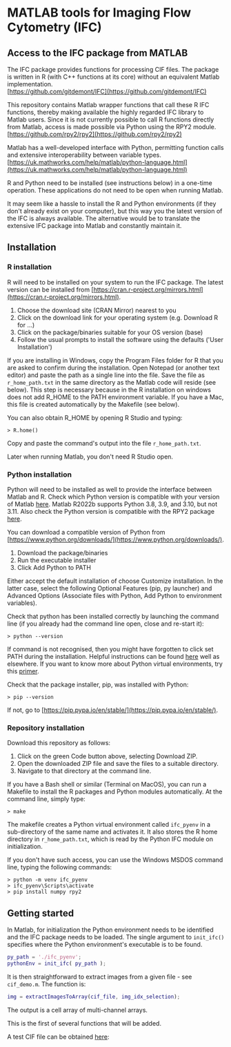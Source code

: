 # MATLAB tools for Imaging Flow Cytometry (IFC)

## Access to the IFC package from MATLAB

The IFC package provides functions for processing CIF files. The package is written in R (with C++ functions at its core) without an equivalent Matlab implementation.  
[https://github.com/gitdemont/IFC](https://github.com/gitdemont/IFC)

This repository contains Matlab wrapper functions that call these R IFC functions, thereby making available the highly regarded IFC library to Matlab users. Since it is not currently possible to call R functions directly from Matlab, access is made possible via Python using the RPY2 module. 
[https://github.com/rpy2/rpy2](https://github.com/rpy2/rpy2)

Matlab has a well-developed interface with Python, permitting function calls and extensive interoperability between variable types.
[https://uk.mathworks.com/help/matlab/python-language.html](https://uk.mathworks.com/help/matlab/python-language.html)

R and Python need to be installed (see instructions below) in a one-time operation. These applications do not need to be open when running Matlab.

It may seem like a hassle to install the R and Python environments (if they don't already exist on your computer), but this way you the latest version of the IFC is always available. The alternative would be to translate the extensive IFC package into Matlab and constantly maintain it. 
  

## Installation

### R installation

R will need to be installed on your system to run the IFC package. The latest version can be installed from [https://cran.r-project.org/mirrors.html](https://cran.r-project.org/mirrors.html). 

1. Choose the download site (CRAN Mirror) nearest to you
2. Click on the download link for your operating system (e.g. Download R for ...)
3. Click on the package/binaries suitable for your OS version (base)
4. Follow the usual prompts to install the software using the defaults ('User Installation')

If you are installing in Windows, copy the Program Files folder for R that you are asked to confirm during the installation. Open Notepad (or another text editor) and paste the path as a single line into the file. Save the file as <code>r_home_path.txt</code> in the same directory as the Matlab code will reside (see below). This step is necessary because in the R installation on windows does not add R_HOME to the PATH environment variable. If you have a Mac, this file is created automatically by the Makefile (see below). 

You can also obtain R_HOME by opening R Studio and typing:
```Unix
> R.home()
```
Copy and paste the command's output into the file <code>r_home_path.txt</code>.

Later when running Matlab, you don't need R Studio open.

### Python installation

Python will need to be installed as well to provide the interface between Matlab and R. Check which Python version is compatible with your version of Matlab [here](https://uk.mathworks.com/support/requirements/python-compatibility.html). Matlab R2022b supports Python 3.8, 3.9, and 3.10, but not 3.11. Also check the Python version is compatible with the RPY2 package [here](https://github.com/rpy2/rpy2).


You can download a compatible version of Python from [https://www.python.org/downloads/](https://www.python.org/downloads/).

1. Download the package/binaries
2. Run the executable installer
3. Click Add Python to PATH

Either accept the default installation of choose Customize installation. In the latter case,  select the following Optional Features (pip, py launcher) and Advanced Options (Associate files with Python, Add Python to environment variables).

Check that python has been installed correctly by launching the command line (if you already had the command line open, close and re-start it):
```Unix
> python --version
```

If command is not recognised, then you might have forgotten to click set PATH during the installation. Helpful instructions can be found [here](https://www.digitalocean.com/community/tutorials/install-python-windows-10as) well as elsewhere. If you want to know more about Python virtual environments, try this [primer](https://realpython.com/python-virtual-environments-a-primer/).

Check that the package installer, pip, was installed with Python:

```Unix
> pip --version
```

If not, go to [https://pip.pypa.io/en/stable/](https://pip.pypa.io/en/stable/).

### Repository installation

Download this repository as follows:

1. Click on the green Code button above, selecting Download ZIP. 
2. Open the downloaded ZIP file and save the files to a suitable directory.
3. Navigate to that directory at the command line.

If you have a Bash shell or similar (Terminal on MacOS), you can run a Makefile to install the R packages and Python modules automatically. At the command line, simply type:

```Unix
> make 
```

The makefile creates a Python virtual environment called <code>ifc_pyenv</code> in a sub-directory of the same name and activates it. It also stores the R home directory in <code>r_home_path.txt</code>, which is read by the Python IFC module on initialization. 

If you don't have such access, you can use the Windows MSDOS command line, typing the following commands:

```Unix
> python -m venv ifc_pyenv
> ifc_pyenv\Scripts\activate
> pip install numpy rpy2
```


## Getting started

In Matlab, for initialization the Python environment needs to be identified and the IFC package needs to be loaded. The single argument to <code>init_ifc()</code> specifies where the Python environment's executable is to be found.

```Matlab
py_path = './ifc_pyenv';
pythonEnv = init_ifc( py_path );
```

It is then straightforward to extract images from a given file - see <code>cif_demo.m</code>. The function is:

```Matlab
img = extractImagesToArray(cif_file, img_idx_selection);
```
The output is a cell array of multi-channel arrays.

This is the first of several functions that will be added.

A test CIF file can be obtained [here](https://drive.google.com/file/d/1F2P3BPfnDOwwUzirtLN-WbPVb-pM1HQ-/view?usp=share_link): 


